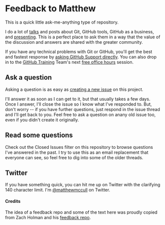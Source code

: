 Feedback to Matthew
=============================

This is a quick little ask-me-anything type of repository.

I do a lot of [talks](https://speakerdeck.com/u/matthewmccullough) and posts about Git, GitHub tools, GitHub as a business, and [presenting](http://presentationpatterns.com). This is a perfect place to ask them in a way that the value of the discussion and answers are shared with the greater community.

If you have any technical problems with Git or GitHub, you'll get the best and fastest response by [asking GitHub Support directly](https://github.com/contact). You can also drop in to the [GitHub Training](https://github.com/training) Team's next [free office hours](http://github.com/training/free) session.


Ask a question
------------------------------------

Asking a question is as easy as [creating a new issue](https://github.com/matthewmccullough/feedback/issues) on this project.

I'll answer it as soon as I can get to it, but that usually takes a few days. Once I answer, I'll close the issue so I know what I've responded to. But, don't worry -- if you have further questions, just respond in the issue thread and I'll get back to you. Feel free to ask a question on anany old issue too, even if you didn't create it originally.


Read some questions
------------------------------------

Check out the Closed Issues filter on this repository to browse questions I've answered in the past. I try to use this as an email replacement that everyone can see, so feel free to dig into some of the older threads.


Twitter
------------------------------------
If you have something quick, you can hit me up on Twitter with the clarifying 140 character limit. I'm [@matthewmccull](http://twitter.com/matthewmccull) on Twitter.


#### Credits
The idea of a feedback repo and some of the text here was proudly copied from Zach Holman and his [feedback repo](https://github.com/holman/feedback).